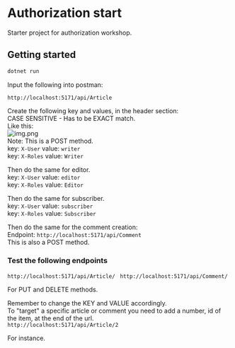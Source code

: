 # Authorization start

Starter project for authorization workshop.

## Getting started

```sh
dotnet run
```

Input the following into postman:
```
http://localhost:5171/api/Article
```
Create the following key and values, in the header section:    
CASE SENSITIVE - Has to be EXACT match.     
Like this:  
![img.png](./images/img.png)     
Note: This is a POST method.    
key: ``X-User`` value: ``writer``   
key: ``X-Roles`` value: ``Writer``      

Then do the same for editor.    
key: ``X-User`` value: ``editor``   
key: ``X-Roles`` value: ``Editor``
    
Then do the same for subscriber.    
key: ``X-User`` value: ``subscriber``   
key: ``X-Roles`` value: ``Subscriber``  

Then do the same for the comment creation:  
Endpoint: ``http://localhost:5171/api/Comment``     
This is also a POST method.
    
### Test the following endpoints    
``http://localhost:5171/api/Article/
``
``http://localhost:5171/api/Comment/
``

For PUT and DELETE methods.

Remember to change the KEY and VALUE accordingly.   
To "target" a specific article or comment you need to add a number, id of the item, at the end of the url.  
``http://localhost:5171/api/Article/2
``
    
For instance.